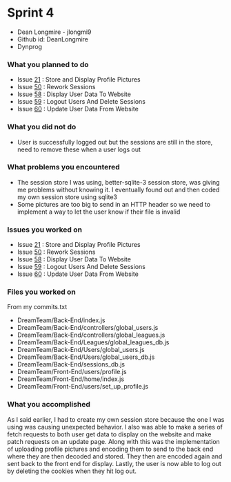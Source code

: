 # Sprint 4
* Dean Longmire - jlongmi9
* Github id: DeanLongmire
* Dynprog

### What you planned to do
* Issue [21](https://github.com/utk-cs340-spring23/DynProg/issues/21) : Store and Display Profile Pictures 
* Issue [50](https://github.com/utk-cs340-spring23/DynProg/issues/50) : Rework Sessions
* Issue [58](https://github.com/utk-cs340-spring23/DynProg/issues/58) : Display User Data To Website
* Issue [59](https://github.com/utk-cs340-spring23/DynProg/issues/59) : Logout Users And Delete Sessions 
* Issue [60](https://github.com/utk-cs340-spring23/DynProg/issues/60) : Update User Data From Website

### What you did not do
* User is successfully logged out but the sessions are still in the store, need to remove these when a user logs out

### What problems you encountered
* The session store I was using, better-sqlite-3 session store, was giving me problems without knowing it. I eventually found out and then coded my own session store using sqlite3
* Some pictures are too big to send in an HTTP header so we need to implement a way to let the user know if their file is invalid

### Issues you worked on
* Issue [21](https://github.com/utk-cs340-spring23/DynProg/issues/21) : Store and Display Profile Pictures 
* Issue [50](https://github.com/utk-cs340-spring23/DynProg/issues/50) : Rework Sessions
* Issue [58](https://github.com/utk-cs340-spring23/DynProg/issues/58) : Display User Data To Website
* Issue [59](https://github.com/utk-cs340-spring23/DynProg/issues/59) : Logout Users And Delete Sessions 
* Issue [60](https://github.com/utk-cs340-spring23/DynProg/issues/60) : Update User Data From Website

### Files you worked on
From my commits.txt
* DreamTeam/Back-End/index.js
* DreamTeam/Back-End/controllers/global_users.js
* DreamTeam/Back-End/controllers/global_leagues.js
* DreamTeam/Back-End/Leagues/global_leagues_db.js
* DreamTeam/Back-End/Users/global_users.js
* DreamTeam/Back-End/Users/global_users_db.js
* DreamTeam/Back-End/sessions_db.js
* DreamTeam/Front-End/users/profile.js
* DreamTeam/Front-End/home/index.js
* DreamTeam/Front-End/users/set_up_profile.js


### What you accomplished
As I said earlier, I had to create my own session store because the one I was using was causing unexpected behavior. I also was able to make a series of fetch requests to both user get data to display on the website and make patch requests on an update page. Along with this was the implementation of uploading profile pictures and encoding them to send to the back end where they are then decoded and stored. They then are encoded again and sent back to the front end for display. Lastly, the user is now able to log out by deleting the cookies when they hit log out.
